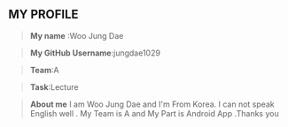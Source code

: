 ## MY PROFILE

>**My name** :Woo Jung Dae

>**My GitHub Username**:jungdae1029

>**Team**:A

>**Task**:Lecture

>**About me** I am Woo Jung Dae and I'm From Korea. I can not speak English well . My Team is A and My Part is Android App .Thanks you